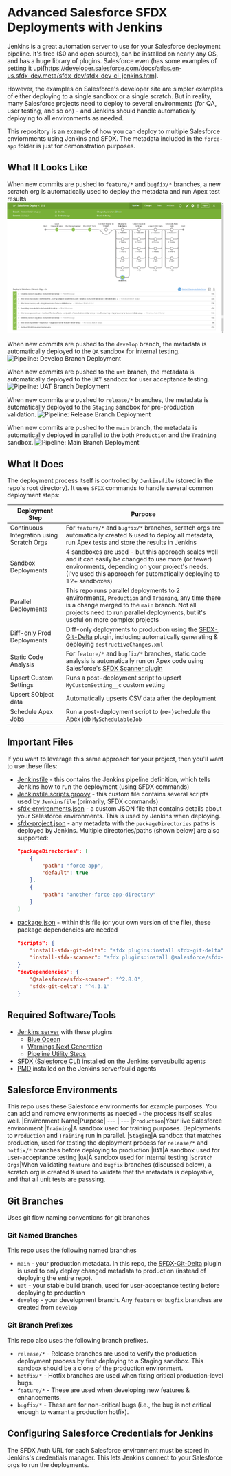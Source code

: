 # Advanced Salesforce SFDX Deployments with Jenkins

Jenkins is a great automation server to use for your Salesforce deployment pipeline. It's free ($0 and open source), can be installed on nearly any OS, and has a huge library of plugins. Salesforce even (has some examples of setting it up)[https://developer.salesforce.com/docs/atlas.en-us.sfdx_dev.meta/sfdx_dev/sfdx_dev_ci_jenkins.htm].

However, the examples on Salesforce's developer site are simpler examples of either deploying to a single sandbox or a single scratch. But in reality, many Salesforce projects need to deploy to several environments (for QA, user testing, and so on) - and Jenkins should handle automatically deploying to all environments as needed.

This repository is an example of how you can deploy to multiple Salesforce enviornments using Jenkins and SFDX. The metadata included in the `force-app` folder is just for demonstration purposes.

## What It Looks Like

When new commits are pushed to `feature/*` and `bugfix/*` branches, a new scratch org is automatically used to deploy the metadata and run Apex test results
![Pipeline: Feature Branch Deployment](./content/pipeline-feature-branch-deployment.png)

When new commits are pushed to the `develop` branch, the metadata is automatically deployed to the `QA` sandbox for internal testing.
![Pipeline: Develop Branch Deployment](./content/pipeline-develop-branch-deployment.png)

When new commits are pushed to the `uat` branch, the metadata is automatically deployed to the `UAT` sandbox for user acceptance testing.
![Pipeline: UAT Branch Deployment](./content/pipeline-uat-branch-deployment.png)

When new commits are pushed to `release/*` branches, the metadata is automatically deployed to the `Staging` sandbox for pre-production validation.
![Pipeline: Release Branch Deployment](./content/pipeline-release-branch-deployment.png)

When new commits are pushed to the `main` branch, the metadata is automatically deployed in parallel to the both `Production` and the `Training` sandbox.
![Pipeline: Main Branch Deployment](./content/pipeline-main-branch-deployment.png)

## What It Does

The deployment process itself is controlled by `Jenkinsfile` (stored in the repo's root directory). It uses `SFDX` commands to handle several common deployment steps:

| Deployment Step                           | Purpose                                                                                                                                                                                                                                 |
| ----------------------------------------- | --------------------------------------------------------------------------------------------------------------------------------------------------------------------------------------------------------------------------------------- |
| Continuous Integration using Scratch Orgs | For `feature/*` and `bugfix/*` branches, scratch orgs are automatically created & used to deploy all metadata, run Apex tests and store the results in Jenkins                                                                          |
| Sandbox Deployments                       | 4 sandboxes are used - but this approach scales well and it can easily be changed to use more (or fewer) environments, depending on your project's needs. (I've used this approach for automatically deploying to 12+ sandboxes)        |
| Parallel Deployments                      | This repo runs parallel deployments to 2 environments, `Production` and `Training`, any time there is a change merged to the `main` branch. Not all projects need to run parallel deployments, but it's useful on more complex projects |
| Diff-only Prod Deployments                | Diff-only deployments to production using the [SFDX-Git-Delta](https://github.com/scolladon/sfdx-git-delta) plugin, including automatically generating & deploying `destructiveChanges.xml`                                             |
| Static Code Analysis                      | For `feature/*` and `bugfix/*` branches, static code analysis is automatically run on Apex code using Salesforce's [SFDX Scanner plugin](https://forcedotcom.github.io/sfdx-scanner)                                                    |
| Upsert Custom Settings                    | Runs a post-deployment script to upsert `MyCustomSetting__c` custom setting                                                                                                                                                             |
| Upsert SObject data                       | Automatically upserts CSV data after the deployment                                                                                                                                                                                     |
| Schedule Apex Jobs                        | Run a post-deployment script to (re-)schedule the Apex job `MySchedulableJob`                                                                                                                                                           |

## Important Files

If you want to leverage this same approach for your project, then you'll want to use these files:

-   [Jenkinsfile](Jenkinsfile) - this contains the Jenkins pipeline definition, which tells Jenkins how to run the deployment (using SFDX commands)
-   [Jenkinsfile.scripts.groovy](Jenkinsfile.scripts.groovy) - this custom file contains several scripts used by `Jenkinsfile` (primarily, SFDX commands)
-   [sfdx-environments.json](sfdx-environments.json) - a custom JSON file that contains details about your Salesforce environments. This is used by Jenkins when deploying.
-   [sfdx-project.json](sfdx-project.json) - any metadata with the `packageDirectories` paths is deployed by Jenkins. Multiple directories/paths (shown below) are also supported:
    ```json
    "packageDirectories": [
        {
            "path": "force-app",
            "default": true
        },
        {
            "path": "another-force-app-directory"
        }
    ]
    ```
-   [package.json](package.json) - within this file (or your own version of the file), these package dependencies are needed
    ```json
    "scripts": {
        "install-sfdx-git-delta": "sfdx plugins:install sfdx-git-delta",
        "install-sfdx-scanner": "sfdx plugins:install @salesforce/sfdx-scanner"
    }
    "devDependencies": {
        "@salesforce/sfdx-scanner": "^2.8.0",
        "sfdx-git-delta": "^4.3.1"
    }
    ```

## Required Software/Tools

-   [Jenkins server](https://jenkins.io) with these plugins
    -   [Blue Ocean](https://plugins.jenkins.io/blueocean)
    -   [Warnings Next Generation](https://plugins.jenkins.io/warnings-ng/)
    -   [Pipeline Utility Steps](https://plugins.jenkins.io/pipeline-utility-steps/)
-   [SFDX (Salesforce CLI)](https://developer.salesforce.com/tools/sfdxcli) installed on the Jenkins server/build agents
-   [PMD](https://github.com/pmd/pmd/releases) installed on the Jenkins server/build agents

## Salesforce Environments

This repo uses these Salesforce environments for example purposes. You can add and remove environments as needed - the process itself scales well.
|Environment Name|Purpose|
--- | ---
|`Production`|Your live Salesforce environment
|`Training`|A sandbox used for training purposes. Deployments to `Production` and `Training` run in parallel.
|`Staging`|A sandbox that matches production, used for testing the deployment process for `release/*` and `hotfix/*` branches before deploying to production
|`UAT`|A sandbox used for user-acceptance testing
|`QA`|A sandbox used for internal testing
|`Scratch Orgs`|When validating `feature` and `bugfix` branches (discussed below), a scratch org is created & used to validate that the metadata is deployable, and that all unit tests are passsing.

## Git Branches

Uses git flow naming conventions for git branches

### Git Named Branches

This repo uses the following named branches

-   `main` - your production metadata. In this repo, the [SFDX-Git-Delta](https://github.com/scolladon/sfdx-git-delta) plugin is used to only deploy changed metadata to production (instead of deploying the entire repo).
-   `uat` - your stable build branch, used for user-acceptance testing before deploying to production
-   `develop` - your development branch. Any `feature` or `bugfix` branches are created from `develop`

### Git Branch Prefixes

This repo also uses the following branch prefixes.

-   `release/*` - Release branches are used to verify the production deployment process by first deploying to a Staging sandbox. This sandbox should be a clone of the production environment.
-   `hotfix/*` - Hotfix branches are used when fixing critical production-level bugs.
-   `feature/*` - These are used when developing new features & enhancements.
-   `bugfix/*` - These are for non-critical bugs (i.e., the bug is not critical enough to warrant a production hotfix).

## Configuring Salesforce Credentials for Jenkins

The SFDX Auth URL for each Salesforce environment must be stored in Jenkins's credentials manager. This lets Jenkins connect to your Salesforce orgs to run the deployments.
